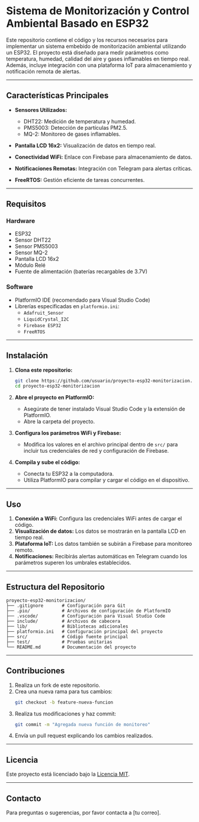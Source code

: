 

# Sistema de Monitorización y Control Ambiental Basado en ESP32

Este repositorio contiene el código y los recursos necesarios para implementar un sistema embebido de monitorización ambiental utilizando un ESP32. El proyecto está diseñado para medir parámetros como temperatura, humedad, calidad del aire y gases inflamables en tiempo real. Además, incluye integración con una plataforma IoT para almacenamiento y notificación remota de alertas.

---

## Características Principales

- **Sensores Utilizados:**
  - DHT22: Medición de temperatura y humedad.
  - PMS5003: Detección de partículas PM2.5.
  - MQ-2: Monitoreo de gases inflamables.

- **Pantalla LCD 16x2:** Visualización de datos en tiempo real.
- **Conectividad WiFi:** Enlace con Firebase para almacenamiento de datos.
- **Notificaciones Remotas:** Integración con Telegram para alertas críticas.
- **FreeRTOS:** Gestión eficiente de tareas concurrentes.

---

## Requisitos

### Hardware
- ESP32
- Sensor DHT22
- Sensor PMS5003
- Sensor MQ-2
- Pantalla LCD 16x2
- Módulo Relé
- Fuente de alimentación (baterías recargables de 3.7V)

### Software
- PlatformIO IDE (recomendado para Visual Studio Code)
- Librerías especificadas en `platformio.ini`:
  - `Adafruit_Sensor`
  - `LiquidCrystal_I2C`
  - `Firebase ESP32`
  - `FreeRTOS`

---

## Instalación

1. **Clona este repositorio:**
   ```bash
   git clone https://github.com/usuario/proyecto-esp32-monitorizacion.git
   cd proyecto-esp32-monitorizacion
   ```

2. **Abre el proyecto en PlatformIO:**
   - Asegúrate de tener instalado Visual Studio Code y la extensión de PlatformIO.
   - Abre la carpeta del proyecto.

3. **Configura los parámetros WiFi y Firebase:**
   - Modifica los valores en el archivo principal dentro de `src/` para incluir tus credenciales de red y configuración de Firebase.

4. **Compila y sube el código:**
   - Conecta tu ESP32 a la computadora.
   - Utiliza PlatformIO para compilar y cargar el código en el dispositivo.

---

## Uso

1. **Conexión a WiFi:** Configura las credenciales WiFi antes de cargar el código.
2. **Visualización de datos:** Los datos se mostrarán en la pantalla LCD en tiempo real.
3. **Plataforma IoT:** Los datos también se subirán a Firebase para monitoreo remoto.
4. **Notificaciones:** Recibirás alertas automáticas en Telegram cuando los parámetros superen los umbrales establecidos.

---

## Estructura del Repositorio

```
proyecto-esp32-monitorizacion/
├── .gitignore       # Configuración para Git
├── .pio/            # Archivos de configuración de PlatformIO
├── .vscode/         # Configuración para Visual Studio Code
├── include/         # Archivos de cabecera
├── lib/             # Bibliotecas adicionales
├── platformio.ini   # Configuración principal del proyecto
├── src/             # Código fuente principal
├── test/            # Pruebas unitarias
└── README.md        # Documentación del proyecto
```

---

## Contribuciones

1. Realiza un fork de este repositorio.
2. Crea una nueva rama para tus cambios:
   ```bash
   git checkout -b feature-nueva-funcion
   ```
3. Realiza tus modificaciones y haz commit:
   ```bash
   git commit -m "Agregada nueva función de monitoreo"
   ```
4. Envía un pull request explicando los cambios realizados.

---

## Licencia
Este proyecto está licenciado bajo la [Licencia MIT](LICENSE).

---

## Contacto
Para preguntas o sugerencias, por favor contacta a [tu correo].

